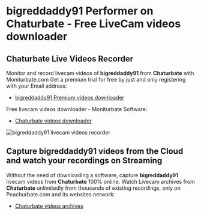 # bigreddaddy91 Performer on Chaturbate - Free LiveCam videos downloader

## Chaturbate Live Videos Recorder

Monitor and record livecam videos of **bigreddaddy91** from **Chaturbate** with Moniturbate.com
Get a premium trial for free by just and only registering with your Email address:
* [bigreddaddy91 Premium videos downloader](https://moniturbate.com/request-demo-licence-key.html)

Free livecam videos downloader - Moniturbate Software:
* [Chaturbate videos downloader](https://moniturbate.com/moniturbate-download-software.html)

![bigreddaddy91 livecam videos recorder](https://peachurnet.com/templates/moniturbate-software.png)


## Capture bigreddaddy91 videos from the Cloud and watch your recordings on Streaming

Without the need of downloading a software, capture **bigreddaddy91** livecam videos from **Chaturbate** 100% online.
Watch Livecam archives from **Chaturbate** unlimitedly from thousands of existing recordings, only on Peachurbate.com and its websites network:
* [Chaturbate videos archives](https://peachurnet.com/)